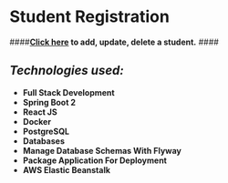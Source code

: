 # Student Registration

####**[Click here](http://springbootreactfullstack-env.eba-vkjfxake.eu-central-1.elasticbeanstalk.com/) to add, update, delete a student.** ####



## ***Technologies used:***

* **Full Stack Development**
* **Spring Boot 2**
* **React JS**
* **Docker**
* **PostgreSQL**
* **Databases**
* **Manage Database Schemas With Flyway**
* **Package Application For Deployment**
* **AWS Elastic Beanstalk**
